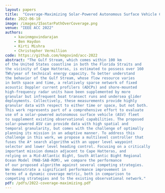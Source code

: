 ```yaml
---
layout: papers
title:  "Coverage-Maximizing Solar-Powered Autonomous Surface Vehicle Control for Persistent Gulf Stream Observation"
date: 2022-06-10
image: /images/15astarPathOverCoverage.png
venue: "IEEE ACC 2022"
authors:
    - kavinmgovindarajan
    - Ben Haydon
    - Kirti Mishra
    - Christopher Vermillion
code: https://github.com/kmgovind/acc-2022
abstract: "The Gulf Stream, which comes within 100 km
of the United States coastline in both the Florida Straits and
the vicinity of Cape Hatteras, is estimated to possess over 160
TWh/year of technical energy capacity. To better understand
the behavior of the Gulf Stream, whose flow resource varies
in both space and time, a relatively sparse network of fixed
acoustic Doppler current profilers (ADCPs) and shore-mounted
high-frequency radar units have been supplemented by more
granular but infrequent boat transect runs and undersea glider
deployments. Collectively, these measurements provide highly
granular data with respect to either time or space, but not both.
This work represents part of a comprehensive effort to evaluate
use of a solar-powered autonomous surface vehicle (ASV) fleet
to supplement existing observational capabilities. The proposed
solar-powered ASV can provide data with high spatial and
temporal granularity, but comes with the challenge of optimally
planning its mission in an adaptive manner. To address this
challenge in this work, we propose a multilevel controller that
fuses the A* search algorithm with an upper level waypoint
selector and lower level heading control. Focusing on a critically
important mission domain adjacent to Cape Hatteras, and
relying on a Mid-Atlantic Bight, South Atlantic Bight Regional
Ocean Model (MAB-SAB-ROM), we compare the performance
of our proposed algorithm against several competing strategies.
We demonstrate a significant performance improvement in
terms of a dynamic coverage metric, both in comparison to
competing strategies and to the existing observational network."
pdf: /pdfs/2022-coverage-maximizing.pdf
---
```

